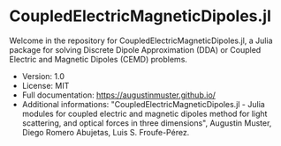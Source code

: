 # CoupledElectricMagneticDipoles.jl
Welcome in the repository for CoupledElectricMagneticDipoles.jl, a Julia package for solving Discrete Dipole Approximation (DDA) or Coupled Electric and Magnetic Dipoles (CEMD) problems.
- Version: 1.0
- License: MIT
- Full documentation: https://augustinmuster.github.io/
- Additional informations: "CoupledElectricMagneticDipoles.jl - Julia modules for coupled electric
and magnetic dipoles method for light scattering, and optical forces
in three dimensions", Augustin Muster, Diego Romero Abujetas, Luis S. Froufe-Pérez.
